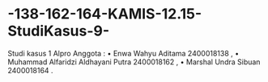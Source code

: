 # -138-162-164-KAMIS-12.15-StudiKasus-9-
Studi kasus 1 Alpro Anggota :
•	Enwa Wahyu Aditama 2400018138 ,
•	Muhammad Alfaridzi Aldhayani Putra 2400018162 ,
•	Marshal Undra Sibuan 2400018164 .
